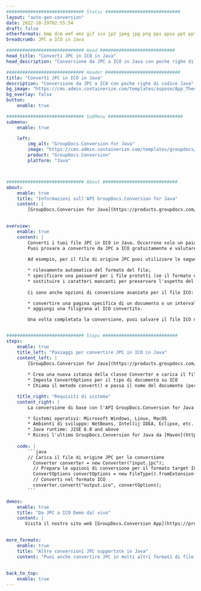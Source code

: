 ```yaml
---
############################# Static ############################
layout: "auto-gen-conversion"
date: 2022-10-29T02:55:54
draft: false
otherformats: bmp dcm emf emz gif ico jp2 jpeg jpg png pps ppsx ppt pptx psb psd svg svgz tga tif tiff webp wmf wmz
breadcrumb: JPC a ICO in Java

############################# Head ############################
head_title: "Converti JPC in ICO in Java"
head_description: "Conversione da JPC a ICO in Java con poche righe di codice. Converti oltre 160 formati di file utilizzando l'API di conversione dei documenti GroupDocs per Java"

############################# Header ############################
title: "Converti JPC in ICO in Java"
description: "Conversione da JPC a ICO con poche righe di codice Java"
bg_image: "https://cms.admin.containerize.com/templates/aspose/App_Themes/V3/images/bg/header1.png"
bg_overlay: false
button:
    enable: true

############################# SubMenu ############################
submenu:
    enable: true

    left:
        img_alt: "GroupDocs.Conversion for Java"
        image: "https://cms.admin.containerize.com/templates/groupdocs/images/product-logos/90x90-noborder/groupdocs-conversion-java.png"
        product: "GroupDocs.Conversion"
        platform: "Java"



############################# About ############################
about:
    enable: true
    title: "Informazioni sull'API GroupDocs.Conversion for Java"
    content: |
        [GroupDocs.Conversion for Java](https://products.groupdocs.com/conversion/java/) è un'API di conversione di formati di file avanzata per la conversione tra formati di immagini e documenti popolari come Microsoft Office, OpenDocument, PDF, HTML, e-mail, CAD. e molto altro ancora con poche righe di codice. L'API nativa rileva automaticamente i formati dei documenti originali e offre molte opzioni per personalizzare i documenti convertiti. Insieme alla funzione di estrazione delle informazioni da un documento, supporta anche la memorizzazione nella cache dei risultati della conversione sul disco locale per impostazione predefinita. Tuttavia, qualsiasi tipo di archiviazione della cache può essere supportato implementando le interfacce appropriate: Amazon S3, Dropbox, Google Drive, Windows Azure, Reddis o qualsiasi altro.
    

overview:
    enable: true
    content: |
        Converti i tuoi file JPC in ICO in Java. Occorrono solo un paio di righe di codice Java su qualsiasi piattaforma di tua scelta, come Windows, Linux, macOS.
        Puoi provare a convertire da JPC a ICO gratuitamente e valutare la qualità dei risultati della conversione. Insieme a semplici script di conversione file, puoi provare opzioni più sofisticate per caricare il file sorgente JPC e memorizzare l'output ICO. 
        
        Ad esempio, per il file di origine JPC puoi utilizzare le seguenti opzioni di caricamento:

        * rilevamento automatico del formato del file;
        * specificare una password per i file protetti (se il formato del file lo supporta);
        * sostituire i caratteri mancanti per preservare l'aspetto del documento.
        
        Ci sono anche opzioni di conversione avanzate per il file ICO:

        * convertire una pagina specifica di un documento o un intervallo di pagine;
        * aggiungi una filigrana al ICO convertito.

        Una volta completata la conversione, puoi salvare il file ICO nel tuo percorso file locale o in qualsiasi archivio di terze parti come FTP, Amazon S3, Google Drive, Dropbox ecc. Nota: per convertire JPC a ICO, non è necessario installare alcun software aggiuntivo, come MS Office, Open Office, Adobe Acrobat Reader ecc.


############################# Steps ############################
steps:
    enable: true
    title_left: "Passaggi per convertire JPC in ICO in Java"
    content_left: |
        [GroupDocs.Conversion for Java](https://products.groupdocs.com/conversion/java/) consente agli sviluppatori di convertire facilmente il file JPC in ICO con poche righe di codice.
        
        * Crea una nuova istanza della classe Converter e carica il file JPC con il percorso completo
        * Imposta ConvertOptions per il tipo di documento su ICO
        * Chiama il metodo convert() e passa il nome del documento (percorso completo) e il formato (ICO) come parametro

    title_right: "Requisiti di sistema"
    content_right: |
        La conversione di base con l'API GroupDocs.Conversion for Java può essere eseguita con poche righe di codice. Le nostre API sono supportate su tutte le principali piattaforme e sistemi operativi. Prima di eseguire il codice seguente, assicurati di avere i seguenti prerequisiti installati sul tuo sistema.

        * Sistemi operativi: Microsoft Windows, Linux, MacOS
        * Ambienti di sviluppo: NetBeans, Intellij IDEA, Eclipse, etc.
        * Java runtime: J2SE 6.0 and above
        * Ricevi l'ultimo GroupDocs.Conversion for Java da [Maven](https://repository.groupdocs.com/webapp/#/artifacts/browse/tree/General/repo/com/groupdocs/groupdocs-conversion)
         
    code: |
        ```java    
        // Carica il file di origine JPC per la conversione
          Converter converter = new Converter("input.jpc");
          // Prepara le opzioni di conversione per il formato target ICO
          ConvertOptions convertOptions = new FileType().fromExtension("ico").getConvertOptions();
          // Converti nel formato ICO
          converter.convert("output.ico", convertOptions);
        ```

demos:
    enable: true
    title: "Da JPC a ICO Demo dal vivo"
    content: |
       Visita il nostro sito web [GroupDocs.Conversion App](https://products.groupdocs.app/conversion/family) e prova subito la conversione da JPC a ICO. La demo gratuita ha i seguenti vantaggi
          

more_formats:
    enable: true
    title: "Altre conversioni JPC supportate in Java"
    content: "Puoi anche convertire JPC in molti altri formati di file. Si prega di consultare l'elenco di seguito."
       
       
back_to_top:
    enable: true
---
```

